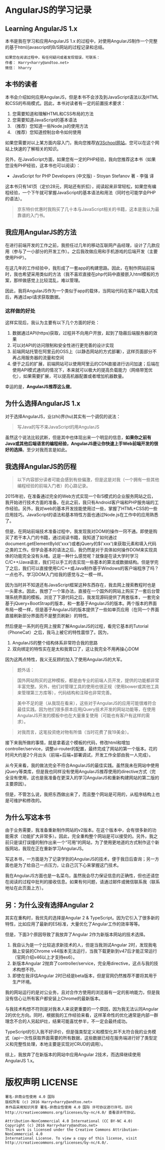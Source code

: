 AngularJS的学习记录
======
Learning AngularJS 1.x
------

本书是我在学习和应用AngularJS 1.x 的过程中，对使用AngularJS制作一个完整的基于html/javascript的B/S网站的过程记录和总结。

```
如果您在阅读过程中，有任何疑问或者发现错误，可联系：
作者： Harry<harry@andtoo.net>
微信： hharry
```

## 本书的读者

本书会介绍如何应用AngularJS，但是本书不会涉及到JavaScript语法以及HTML和CSS的布局模式。因此，本书对读者有一定的前置技术要求：

1. 您需要知道和理解HTML和CSS布局的方法
2. 您需要知道JavaScript的基本语法
3. （推荐）您知道一些Node.js的使用方法
4. （推荐）您知道控制台命令如何使用

如果您需要对以上某方面内容入门，我向您推荐[W3School网站](http://www.w3school.com.cn/index.html)。您可以在这个网站上快速的了解相关的知识。

另外，在JavaScript方面，如果您有一定的PHP经验，我向您推荐这本书（如果您没有PHP经验，这本书也可以阅读）：

* JavaScript for PHP Developers (中文版) - Stoyan Stefanov 著 - 李强 译

这本书只有141页（定价28元，网站还有折扣），阅读起来非常轻松，如果您有编程经验，一个下午就可掌握JavaScript的基本语法和用法（同时也可能学会PHP的语法）。

>京东特价优惠时我购买了几十本与JavaScript相关的书籍，这本是我认为最靠谱的入门书。

## 我应用AngularJS的方法

在进行前端开发的工作之前，我担任过几年的移动互联网产品经理，设计了几款应用（参与了一小部分的开发工作）。之后我改做应用和手机游戏的后端开发（主要使用PHP）。

在这几年的工作经验中，我形成了一套app的构建思路。因此，在制作网站前端时，我也希望采用类似的方法（我不喜欢直接在php代码中直接嵌入html模板的方案，那样做感觉上比较混乱，难以管理。

因此，我将AngularJS作为一个类似于app的载体，当网站代码在客户端载入完成后，再通过api请求获取数据。

### 这样做的好处

这样实现后，我认为主要有以下几个方面的好处：
1. 数据通过API(https)获取，过程并不向用户开放，起到了隐蔽后端服务器的效果
2. 可以对API的访问限制和安全性进行更完善的设计实现
3. 前端网站托管在阿里云的OSS上（以静态网站的方式部署），这样页面部分不再占用服务器的流量和空间
4. 便于之后的扩展，前端网站可以使用阿里云的CDN直接进行访问加速；后端在使用API模式通讯的情况下，本来就可以极大的提高负载能力（网络带宽优化），如果需要扩展，可以提高机器配置或者增加机器数量。

幸运的是，**AngularJS推荐这么做**。

## 为什么选择AngularJS 1.x

对于选择AngularJS，业(zhi)界(hu)其实有一个调侃的说法：

> 写Java的写不来JavaScript的用AngularJS

虽然这个说法比较武断，但是其中也体现出来一个明显的信息，**如果你之前有Java或其他后端语言的编程经验，AngularJS是让你快速上手Web前端开发的很好的选择**。至少对我而言是如此。



## 我选择AngularJS的历程

>以下内容部分读者可能会感到有些偏激，但是这是对我（一个拥有一些其他编程经验的前端入门者）的心路记录。

2015年初，在准备通过完全的Web方式实现一个B/S模式的企业服务网站之后，我开始进行技术方面的准备。在此之前，我只有Android客户端和PHP服务端的工作经验。另外，我对web的基本开发技能使用过一些，掌握了HTML+CSS的一些应用技巧。JavaScript的语法和基本特性方面也通过Node.js在工作中的应用熟悉了。

但是，在网站前端技术准备过程中，我发现我对DOM的操作一窍不通。即使是购买了若干本入门的书籍，通过阅读书籍，我知道了如何通过document.getElementById('xxx')或者jQuery的$('xxx')来获取元素和填入代码之类的工作。但学会基本的语法之后，我仍然是对于具体如何操作DOM来实现具体的功能完全没有头绪。这是一种什么感觉呢？就像是在读大学时学习C/C++/Java语言，我们可以手工的去实现一些基本的算法或数据结构。但是学完了之后，我们可以直接使用C/C++或Java制作基于Windows的客户端程序了吗？一点也不。学习DOM入门给我的感觉与之一模一样。

因为当时并不知道还有JavaScript框架这种东西存在，我去网上搜索教程时也是一头雾水。因此，我想了一个笨办法，直接在一个国外的网站上购买了一套后台管理系统界面的模板。浏览了下源代码之后，我发现源码提供了两套版本，一套完全基于jQuery+BootStrap的版本，和一套基于AngularJS的版本。两个版本的界面布局一模一样，但是基于AngularJS的版本提供了一些如单页应用（在同一个界面直接刷新部分界面而不是整页刷新）的特性。

然后便是一系列的在网上搜索了解AngularJS的过程，看完它基本的Tutorial（PhoneCat）之后，我马上被它的特性震惊了。因为，

1. AngularJS的整个结构体系非常符合我的思路
2. 双向绑定的特性实在是太和我胃口了，这让我完全不用再操心DOM

因为这两点特性，我义无反顾的加入了使用AngularJS的大军。

>题外话：

>国外网站购买的这种模板，都是由专业的前端人员开发，提供的功能都非常丰富完整。另外，他们对管理工具的使用也很正规（使用bower或其他工具来管理第三方库等），代码结构和注释也非常完善。

>美中不足的是（从我现在看来），这些对于AngularJS的应用可能很难符合最佳实践。因为他们很多原本应用jQuery技术开发的网站功能等，在使用AngularJS开发的模板中也在大量重复使用（可能也有客户有这样的需求）。

>对我而言，这笔投资绝对物有所值（当时花费了我19美金）。

接下来我所做的事情，就是拿着这个模板的代码，修改html和增加controller/service，调整ui-router的配置，最终完成了网站的第一个版本。花的时间大约是2个月出头（前端+后端+部署调试，开发工作全部由我一人完成）。

从今天来看，我的做法完全不符合AngularJS的最佳实践。虽然我未在网站中使用jQuery等类库，但是我也同样没有使用AngularJS推荐使用的directive方式（完全没有使用，这也是我准备在更深入的学习AngularJS和重新构建网站的第二版的主要原因）。

但是，不管怎么说，我把东西做出来了，而且整个网站是可用的，从程序结构上也是可维护和修改的。

## 为什么写这本书
由于业务需要，我准备重新制作网站的v2版本。在这个版本中，会有很多新的功能需求（功能扩大非常多）。因此，完全重构整个网站是可以接受的。另外，我之前只是误打误撞的制作出来一个“可用”的网站，为了使用更地道的方式制作这个新版网站，我现在正在重新学习AngularJS。

写这本书，一方面是为了记录学到的AngularJS的技术，便于我日后查询；另一方面也是为了给自己一点压力，让自己沉下心来掌握这门技术。

我在AngularJS方面也是一名菜鸟，虽然我会尽力保证信息的正确性，但也还请您在阅读的过程中批判的接收信息。如果有何问题，请通过邮件或微信联系我（联系地址在此页面上方）。

## 另：为什么没有选择Angular 2
其实在重构时，我优先的选择是Angular 2 & TypeScript。因为它引入了很多新的特性，比如应用了最新的ES标准，大量优化了Angular工作的效率等等。

但是，下面3个原因导致了我放弃了Angular 2作为新版本网站的技术选择。

1. 我自认为是一个比较追求新技术的人，但是当我测试Angular 2时，发现我电脑上安装的Chrome v44版本无法运行，当我下载更新到v47后才能正常运行（官网介绍v46以上才支持es6）。
2. 新版本Angular 2抛弃了controller/service，完全用directive，这点与我的技术构想不符。
3. 即使在我评估Angular 2时已经是beta版本，但是官网仍然推荐不要将其用于生产环境。

我的网站运行的是对公业务，且对合作方使用的浏览器有一定的影响能力，但是我没有信心让所有客户都安装上Chrome的最新版本。

与我技术构想不符则是对我本人来说更重要的一个原因，因为我无法认同Angular 2的优化方向。同时，根据我的工作经验来看，这样革命性的优化通常是内部一群理念不合的人另起炉灶，结果可能喜忧参半，不一定会最终成功。

TypeScript的引入我不好评价，但是强类型定义和模型化并不太符合我的业务模式（api一次性获取界面需要的所有数据，这些数据已经在服务端进行好了类型定义和完整性处理，本地主要是实现对CRUD的调用）。

综上，我放弃了在新版本的网站中应用Angular 2技术，而选择继续使用AngularJS 1.x。

版权声明 LICENSE
======

```
署名-非商业性使用 4.0 国际
版权所有 (c) 2016 Harry<harry@andtoo.net>
本作品采用知识共享 署名-非商业性使用 4.0 国际 许可协议进行许可。访问
http://creativecommons.org/licenses/by-nc/4.0/ 查看该许可协议。

Attribution-NonCommercial 4.0 International (CC BY-NC 4.0)
Copyright (c) 2016 Harry<harry@andtoo.net>
This work is licensed under the Creative Commons Attribution-NonCommercial 4.0
International License. To view a copy of this license, visit
http://creativecommons.org/licenses/by-nc/4.0/.
```
